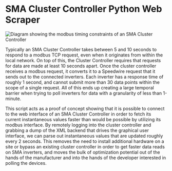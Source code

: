 # SMA Cluster Controller Python Web Scraper

![Diagram showing the modbus timing constraints of an SMA Cluster Controller](https://raw.githubusercontent.com/AlsoEnergyMPT/SMA-Cluster-Controller-Python-Web-Scraper/blob/master/CC%20Modbus%20Timing%20Constraints.PNG)

Typically an SMA Cluster Controller takes between 5 and 10 seconds to respond to a modbus TCP request, even when it originates from within the local network. On top of this, the Cluster Controller requires that requests for data are made at least 10 seconds apart. Once the cluster controller receives a modbus request, it converts it to a Speedwire request that it sends out to the connected inverters. Each inverter has a response time of roughly 1 second, and cannot submit more than 30 data points within the scope of a single request. All of this ends up creating a large temporal barrier when trying to poll inverters for data with a granularity of less than 1-minute.

This script acts as a proof of concept showing that it is possible to connect to the web interface of an SMA Cluster Controller in order to fetch its current instantaneous values faster than would be possible by utilizing its modbus interface. By remotely logging into the cluster controller and grabbing a dump of the XML backend that drives the graphical user interface, we can parse out instantaneous values that are updated roughly every 2 seconds. This removes the need to install additional hardware on a site or bypass an existing cluster controller in order to get faster data reads on SMA inverters, and moves the bulk of optimization potential out of the hands of the manufacturer and into the hands of the developer interested in polling the devices.
